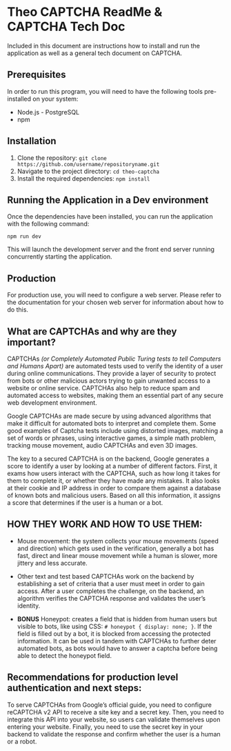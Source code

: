 # Theo CAPTCHA ReadMe & CAPTCHA Tech Doc

Included in this document are instructions how to install and run the application as well as a general tech document on CAPTCHA.

## Prerequisites

In order to run this program, you will need to have the following tools pre-installed on your system:

- Node.js - PostgreSQL
- npm

## Installation

1. Clone the repository: `git clone https://github.com/username/repositoryname.git`
2. Navigate to the project directory: `cd theo-captcha`
3. Install the required dependencies: `npm install`

## Running the Application in a Dev environment

Once the dependencies have been installed, you can run the application with the following command:

`npm run dev`

This will launch the development server and the front end server running concurrently starting the application.

## Production

For production use, you will need to configure a web server. Please refer to the documentation for your chosen web server for information about how to do this.

## What are CAPTCHAs and why are they important?

CAPTCHAs _(or Completely Automated Public Turing tests to tell Computers and Humans Apart)_ are automated tests used to verify the identity of a user during online communications. They provide a layer of security to protect from bots or other malicious actors trying to gain unwanted access to a website or online service. CAPTCHAs also help to reduce spam and automated access to websites, making them an essential part of any secure web development environment.

Google CAPTCHAs are made secure by using advanced algorithms that make it difficult for automated bots to interpret and complete them. Some good examples of Captcha tests include using distorted images, matching a set of words or phrases, using interactive games, a simple math problem, tracking mouse movement, audio CAPTCHAs and even 3D images.

The key to a secured CAPTCHA is on the backend, Google generates a score to identify a user by looking at a number of different factors. First, it exams how users interact with the CAPTCHA, such as how long it takes for them to complete it, or whether they have made any mistakes. It also looks at their cookie and IP address in order to compare them against a database of known bots and malicious users. Based on all this information, it assigns a score that determines if the user is a human or a bot.

## HOW THEY WORK AND HOW TO USE THEM:

- Mouse movement: the system collects your mouse movements (speed and direction) which gets used in the verification, generally a bot has fast, direct and linear mouse movement while a human is slower, more jittery and less accurate.

- Other text and test based CAPTCHAs work on the backend by establishing a set of criteria that a user must meet in order to gain access. After a user completes the challenge, on the backend, an algorithm verifies the CAPTCHA response and validates the user’s identity.

- **BONUS** Honeypot: creates a field that is hidden from human users but visible to bots, like using CSS: `# honeypot { display: none; }`. If the field is filled out by a bot, it is blocked from accessing the protected information. It can be used in tandem with CAPTCHAs to further deter automated bots, as bots would have to answer a captcha before being able to detect the honeypot field.

## Recommendations for production level authentication and next steps:

To serve CAPTCHAs from Google’s official guide, you need to configure reCAPTCHA v2 API to receive a site key and a secret key. Then, you need to integrate this API into your website, so users can validate themselves upon entering your website. Finally, you need to use the secret key in your backend to validate the response and confirm whether the user is a human or a robot.
